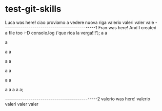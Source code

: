 # test-git-skills

Luca was here!
ciao
proviamo
a
vedere
nuova riga
valerio
valeri
valer
vale
-----------------------------------------------1
Fran was here! And I created a file too :-D
console.log ('que rica la verga!!!');
a
a

a

a
a

a
a

a
a

a
a

a
a
a
a
a;
<script>
Prova
</script>
<script>
Prova 2
</script>
-----------------------------------------------2
valerio was here!
valerio
valeri
valer
valer
